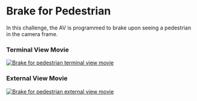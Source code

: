 # Brake for Pedestrian

In this challenge, the AV is programmed to brake upon seeing a pedestrian in the camera frame. 

### Terminal View Movie
[![Brake for pedestrian terminal view movie](https://img.youtube.com/vi/J0_XDckx1LE/0.jpg)](https://www.youtube.com/watch?v=J0_XDckx1LE)

### External View Movie
[![Brake for pedestrian external view movie](https://img.youtube.com/vi/kUAS8xEDiGk/0.jpg)](https://www.youtube.com/watch?v=kUAS8xEDiGk)
